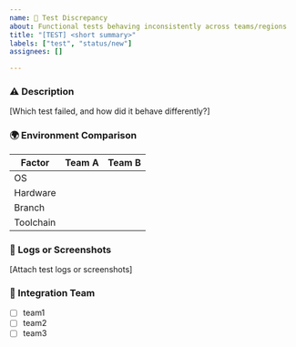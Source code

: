 ```yaml
---
name: 🔬 Test Discrepancy
about: Functional tests behaving inconsistently across teams/regions
title: "[TEST] <short summary>"
labels: ["test", "status/new"]
assignees: []

---
```


### ⚠️ Description
[Which test failed, and how did it behave differently?]

### 🌍 Environment Comparison
| Factor         | Team A            | Team B            |
|----------------|------------------|------------------|
| OS             |                  |                  |
| Hardware       |                  |                  |
| Branch         |                  |                  |
| Toolchain      |                  |                  |

### 🧪 Logs or Screenshots
[Attach test logs or screenshots]

### 🧩 Integration Team
- [ ] team1
- [ ] team2
- [ ] team3
